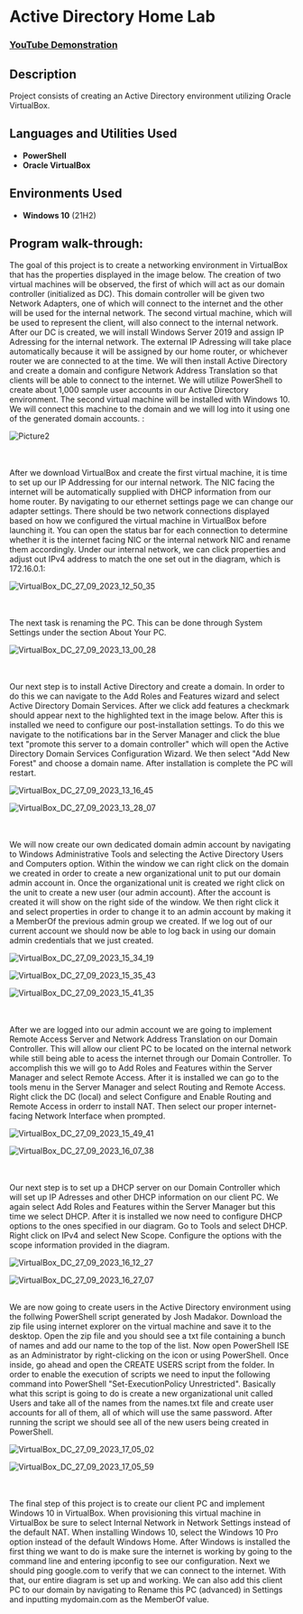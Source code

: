 <h1>Active Directory Home Lab</h1>

 ### [YouTube Demonstration](https://youtu.be/7eJexJVCqJo)

<h2>Description</h2>
Project consists of creating an Active Directory environment utilizing Oracle VirtualBox.
<br />


<h2>Languages and Utilities Used</h2>

- <b>PowerShell</b> 
- <b>Oracle VirtualBox</b>

<h2>Environments Used </h2>

- <b>Windows 10</b> (21H2)

<h2>Program walk-through:</h2>

<p align="left">
The goal of this project is to create a networking environment in VirtualBox that has the properties displayed in the image below. The creation of two virtual machines will be observed, the first of which will act as our domain controller (initialized as DC). This domain controller will be given two Network Adapters, one of which will connect to the internet and the other will be used for the internal network. The second virtual machine, which will be used to represent the client, will also connect to the internal network. After our DC is created, we will install Windows Server 2019 and assign IP Adressing for the internal network. The external IP Adressing will take place automatically because it will be assigned by our home router, or whichever router we are connected to at the time. We will then install Active Directory and create a domain and configure Network Address Translation so that clients will be able to connect to the internet. We will utilize PowerShell to create about 1,000 sample user accounts in our Active Directory environment. The second virtual machine will be installed with Windows 10. We will connect this machine to the domain and we will log into it using one of the generated domain accounts.  : <br/>
 
![Picture2](https://github.com/aleary1212/Active-Directory-Home-Lab/assets/67345075/dd676e83-b80d-4afc-825d-637b01c6ddeb)


<br />
<br />
After we download VirtualBox and create the first virtual machine, it is time to set up our IP Addressing for our internal network. The NIC facing the internet will be automatically supplied with DHCP information from our home router. By navigating to our ethernet settings page we can change our adapter settings. There should be two network connections displayed based on how we configured the virtual machine in VirtualBox before launching it. You can open the status bar for each connection to determine whether it is the internet facing NIC or the internal network NIC and rename them accordingly. Under our internal network, we can click properties and adjust out IPv4 address to match the one set out in the diagram, which is 172.16.0.1:   <br/>

![VirtualBox_DC_27_09_2023_12_50_35](https://github.com/aleary1212/Active-Directory-Home-Lab/assets/67345075/5e6cc0c4-71d6-4d8b-9c72-14a774ac4326)

<br />
<br />
The next task is renaming the PC. This can be done through System Settings under the section About Your PC. <br/>

![VirtualBox_DC_27_09_2023_13_00_28](https://github.com/aleary1212/Active-Directory-Home-Lab/assets/67345075/7b863731-860b-41fa-a89c-7356f5aa0de0)

<br />
<br />
Our next step is to install Active Directory and create a domain. In order to do this we can navigate to the Add Roles and Features wizard and select Active Directory Domain Services. After we click add features a checkmark should appear next to the highlighted text in the image below. After this is installed we need to configure our post-installation settings. To do this we navigate to the notifications bar in the Server Manager and click the blue text "promote this server to a domain controller" which will open the Active Directory Domain Services Configuration Wizard. We then select "Add New Forest" and choose a domain name. After installation is complete the PC will restart.   <br/>

![VirtualBox_DC_27_09_2023_13_16_45](https://github.com/aleary1212/Active-Directory-Home-Lab/assets/67345075/1057b062-cb54-4fd3-a333-0f2523b06202)

![VirtualBox_DC_27_09_2023_13_28_07](https://github.com/aleary1212/Active-Directory-Home-Lab/assets/67345075/2c6a2ff9-1046-4d33-bfbb-30738aae3448)

<br />
<br />
We will now create our own dedicated domain admin account by navigating to Windows Administrative Tools and selecting the Active Directory Users and Computers option. Within the window we can right click on the domain we created in order to create a new organizational unit to put our domain admin account in. Once the organizational unit is created we right click on the unit to create a new user (our admin account). After the account is created it will show on the right side of the window. We then right click it and select properties in order to change it to an admin account by making it a MemberOf the previous admin group we created. If we log out of our current account we should now be able to log back in using our domain admin credentials that we just created.  <br/>

![VirtualBox_DC_27_09_2023_15_34_19](https://github.com/aleary1212/Active-Directory-Home-Lab/assets/67345075/3d7075e8-6440-49ec-bbc4-5e45fd21a5d5)

![VirtualBox_DC_27_09_2023_15_35_43](https://github.com/aleary1212/Active-Directory-Home-Lab/assets/67345075/51922eea-e43a-407f-8a85-3448c2611b4a)

![VirtualBox_DC_27_09_2023_15_41_35](https://github.com/aleary1212/Active-Directory-Home-Lab/assets/67345075/9c790f78-1e96-41d4-b1cd-859ad6d11b80)

<br />
<br />
After we are logged into our admin account we are going to implement Remote Access Server and Network Address Translation on our Domain Controller. This will allow our client PC to be located on the internal network while still being able to acess the internet through our Domain Controller. To accomplish this we will go to Add Roles and Features within the Server Manager and select Remote Access. After it is installed we can go to the tools menu in the Server Manager and select Routing and Remote Access. Right click the DC (local) and select Configure and Enable Routing and Remote Access in orderr to install NAT. Then select our proper internet-facing Network Interface when prompted.     <br/>

![VirtualBox_DC_27_09_2023_15_49_41](https://github.com/aleary1212/Active-Directory-Home-Lab/assets/67345075/90e41552-46f5-4ee6-9394-6f92566bafed)

![VirtualBox_DC_27_09_2023_16_07_38](https://github.com/aleary1212/Active-Directory-Home-Lab/assets/67345075/58e2cefe-99f2-4319-8335-cab6394caf57)

<br />
<br />
Our next step is to set up a DHCP server on our Domain Controller which will set up IP Adresses and other DHCP information on our client PC. We again select Add Roles and Features within the Server Manager but this time we select DHCP. After it is installed we now need to configure DHCP options to the ones specified in our diagram. Go to Tools and select DHCP. Right click on IPv4 and select New Scope. Configure the options with the scope information provided in the diagram.     <br/>

![VirtualBox_DC_27_09_2023_16_12_27](https://github.com/aleary1212/Active-Directory-Home-Lab/assets/67345075/7cca21f3-d4cb-4d65-a7e7-3e927cf638f3)

![VirtualBox_DC_27_09_2023_16_27_07](https://github.com/aleary1212/Active-Directory-Home-Lab/assets/67345075/8c757645-84d6-417b-8e5a-6f3c0991ed49)

<br />
We are now going to create users in the Active Directory environment using the follwing PowerShell script generated by Josh Madakor. Download the zip file using internet explorer on the virtual machine and save it to the desktop. Open the zip file and you should see a txt file containing a bunch of names and add our name to the top of the list. Now open PowerShell ISE as an Administrator by right-clicking on the icon or using PowerShell. Once inside, go ahead and open the CREATE USERS script from the folder. In order to enable the execution of scripts we need to input the following command into PowerShell "Set-ExecutionPolicy Unrestricted". Basically what this script is going to do is create a new organizational unit called Users and take all of the names from the names.txt file and create user accounts for all of them, all of which will use the same password. After running the script we should see all of the new users being created in PowerShell.

![VirtualBox_DC_27_09_2023_17_05_02](https://github.com/aleary1212/Active-Directory-Home-Lab/assets/67345075/0c303461-d87a-4853-9a9c-47a04a28d5dc)

![VirtualBox_DC_27_09_2023_17_05_59](https://github.com/aleary1212/Active-Directory-Home-Lab/assets/67345075/d6096b6e-a6d4-4fa2-a3ad-53bd751bc291)

<br/>

<br />
The final step of this project is to create our client PC and implement Windows 10 in VirtualBox. When provisioning this virtual machine in VirtualBox be sure to select Internal Network in Network Settings instead of the default NAT. When installing Windows 10, select the Windows 10 Pro option instead of the default Windows Home. After Windows is installed the first thing we want to do is make sure the internet is working by going to the command line and entering ipconfig to see our configuration. Next we should ping google.com to verify that we can connect to the internet. With that, our entire diagram is set up and working. We can also add this client PC to our domain by navigating to Rename this PC (advanced) in Settings and inputting mydomain.com as the MemberOf value.
<br/>
</p>

<!--
 ```diff
- text in red
+ text in green
! text in orange
# text in gray
@@ text in purple (and bold)@@
```
--!>
